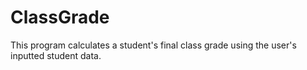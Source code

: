 # ClassGrade

This program calculates a student's final class grade using the user's inputted student data.
